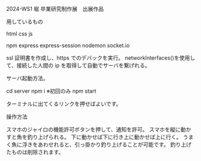 2024-WS1 堀
卒業研究制作展　出展作品

用しているもの

html
css
js

npm
express express-session
nodemon
socket.io

ssl 証明書を作成し、https でのデバックを実行。
networkInterfaces()を使用して、接続した人間の ip を取得して自動でサーバを繋げれる。

サーバ起動方法。

cd server
npm i ※初回のみ
npm start

ターミナルに出てくるリンクを押せばよいです。

操作方法

スマホのジャイロの機能許可ボタンを押して、通知を許可。
スマホを縦に動かすと魚を釣り上げられる。
下に動かせば下に行き上に動かせば上に行く。
うまく魚に浮きをあわせれると、引っ掛かり釣り上げることが可能です。
釣り上げたものは削除されます。
